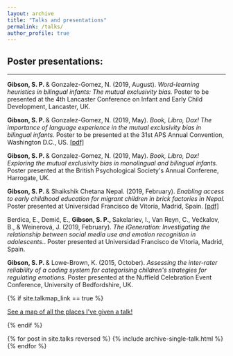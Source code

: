 ```yaml
---
layout: archive
title: "Talks and presentations"
permalink: /talks/
author_profile: true
---
```



## Poster presentations: 
------

   <b> Gibson, S. P. </b> & Gonzalez-Gomez, N. (2019, August). <i> Word-learning heuristics in bilingual infants: The mutual exclusivity bias. </i> Poster to be presented at the 4th Lancaster Conference on Infant and Early Child Development, Lancaster, UK. 

   <b> Gibson, S. P. </b> & Gonzalez-Gomez, N. (2019, May). <i> Book, Libro, Dax! The importance of language experience in the mutual exclusivity bias in bilingual infants.</i> Poster to be presented at the 31st APS Annual Convention, Washington D.C., US. [[pdf]](https://github.com/shannongibson/shannongibson.github.io/raw/master/APS_mutual_exclusivity_Gibson.pdf)

   <b> Gibson, S. P. </b> & Gonzalez-Gomez, N. (2019, May). <i> Book, Libro, Dax! Exploring the mutual exclusivity bias in monolingual and bilingual infants. </i> Poster presented at the British Psychological Society's Annual Conferene, Harrogate, UK. 

   <b> Gibson, S. P. </b> & Shaikshik Chetana Nepal. (2019, February). <i> Enabling access to early childhood education for migrant children in brick factories in Nepal. </i> Poster presented at Universidad Francisco de Vitoria, Madrid, Spain. [[pdf]](https://github.com/shannongibson/shannongibson.github.io/raw/master/Enabling%20Access%20to%20Early%20Childhood%20Education%20for%20Migrant%20Children%20in%20Brick%20Factories%20in%20Nepal.pdf)
   
   Berdica, E., Demić, E., <b> Gibson, S. P., </b> Sakelariev, I., Van Reyn, C., Većkalov, B., & Weinerová, J. (2019, February). <i> The iGeneration: Investigating the relationship between social media use and emotion recognition in adolescents.</i>. Poster presented at Universidad Francisco de Vitoria, Madrid, Spain. 

   <b> Gibson, S. P. </b> & Lowe-Brown, K. (2015, October). <i> Assessing the inter-rater reliability of a coding system for categorising children's strategies for regulating emotions.</i> Poster presented at the Nuffield Celebration Event Conference, University of Bedfordshire, UK.


{% if site.talkmap_link == true %}

<p style="text-decoration:underline;"><a href="/talkmap.html">See a map of all the places I've given a talk!</a></p>

{% endif %}

{% for post in site.talks reversed %}
  {% include archive-single-talk.html %}
{% endfor %}
